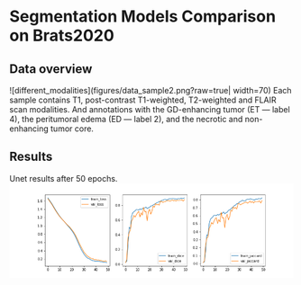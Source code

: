 # Segmentation Models Comparison on Brats2020

## Data overview
![different_modalities](figures/data_sample2.png?raw=true| width=70) 
Each sample contains T1, post-contrast T1-weighted, T2-weighted and FLAIR scan modalities. And annotations with the GD-enhancing tumor (ET — label 4), the peritumoral edema (ED — label 2), and the necrotic and non-enhancing tumor core.

## Results
Unet results after 50 epochs.
![unet_results_50ep](figures/unet_results_50ep.png?raw=true) 